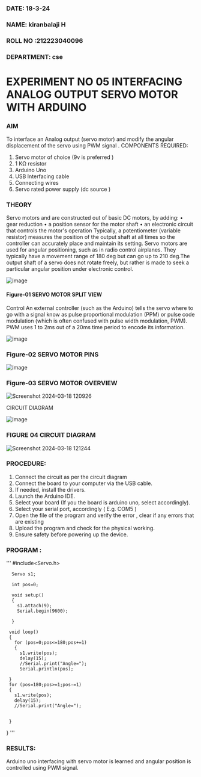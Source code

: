 ###  DATE: 18-3-24

###  NAME: kiranbalaji H
###  ROLL NO :212223040096
###  DEPARTMENT: cse


# EXPERIMENT NO 05 INTERFACING ANALOG OUTPUT SERVO MOTOR WITH ARDUINO

### AIM
To interface an Analog output (servo motor) and modify the angular displacement of the servo using PWM signal .
COMPONENTS REQUIRED:
1.	Servo motor of choice (9v is preferred )
2.	1 KΩ resistor 
3.	Arduino Uno 
4.	USB Interfacing cable 
5.	Connecting wires 
6.	Servo rated power supply (dc source )


### THEORY
Servo motors and are constructed out of basic DC motors, by adding:
•	 gear reduction
•	 a position sensor for the motor shaft
•	 an electronic circuit that controls the motor's operation
Typically, a potentiometer (variable resistor) measures the position of the output shaft at all times so the controller can accurately place and maintain its setting.
Servo motors are used for angular positioning, such as in radio control airplanes.  They typically have a movement range of 180 deg but can go up to 210 deg.The output shaft of a servo does not rotate freely, but rather is made to seek a particular angular position under electronic control. 


![image](https://user-images.githubusercontent.com/36288975/163544439-1f477927-fcd4-42f0-9ce4-c863fdbf1210.png)



#### Figure-01 SERVO MOTOR SPLIT VIEW 
Control 
An external controller (such as the Arduino) tells the servo where to go with a signal know as pulse proportional modulation (PPM) or pulse code modulation (which is often confused with pulse width modulation, PWM). PWM uses 1 to 2ms out of a 20ms time period to encode its information.
 
 
 ![image](https://user-images.githubusercontent.com/36288975/163544482-3027136f-7135-4f3d-a23f-8dc2fe04194d.png)

### Figure-02 SERVO MOTOR PINS

 ![image](https://user-images.githubusercontent.com/36288975/163544513-ca497421-e6ba-4f91-871f-5cfba77f22a8.png)


### Figure-03 SERVO MOTOR OVERVIEW 

 ![Screenshot 2024-03-18 120926](https://github.com/KiranbalajiH/EXPERIMENT-NO--05-INTERFACING-ANALOG-OUTPUT-SERVO-MOTOR-WITH-ARDUINO-/assets/149135475/8e22d81e-327f-499c-8c41-2cb01b63debe)



 





CIRCUIT DIAGRAM

 
 
 ![image](https://user-images.githubusercontent.com/36288975/163544618-6eb8a7b5-7f1a-428a-8d9f-fd899b145efb.png)

### FIGURE 04 CIRCUIT DIAGRAM


![Screenshot 2024-03-18 121244](https://github.com/KiranbalajiH/EXPERIMENT-NO--05-INTERFACING-ANALOG-OUTPUT-SERVO-MOTOR-WITH-ARDUINO-/assets/149135475/7364accd-5387-4b7f-90bb-f115cfab774e)

### PROCEDURE:
1.	Connect the circuit as per the circuit diagram 
2.	Connect the board to your computer via the USB cable.
3.	If needed, install the drivers.
4.	Launch the Arduino IDE.
5.	Select your board (If you the board is arduino uno, select accordingly).
6.	Select your serial port, accordingly ( E.g. COM5 )
7.	Open the file of the program  and verify the error , clear if any errors that are existing 
8.	Upload the program and check for the physical working. 
9.	Ensure safety before powering up the device.


### PROGRAM :
'''
       #include<Servo.h>
      
      Servo s1;
      
      int pos=0;
      
      void setup()
      {
        s1.attach(9);
        Serial.begin(9600);
        
      }
     
     void loop()
     {
       for (pos=0;pos<=180;pos+=1)
       {
         s1.write(pos);
         delay(15);
         //Serial.print("Angle=");
         Serial.println(pos);
         
     }
     for (pos=180;pos>=1;pos-=1)
     {
       s1.write(pos);
       delay(15);
       //Serial.print("Angle=");
       
       
     }
   }
'''








### RESULTS: 
Arduino uno interfacing with servo motor is learned and angular position is controlled using PWM signal.
